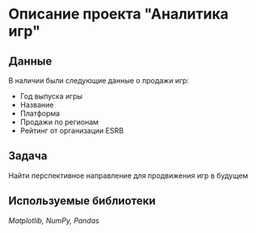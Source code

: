 # Описание проекта "Аналитика игр"

## Данные
В наличии были следующие данные о продажи игр:
- Год выпуска игры 
- Название
- Платформа
- Продажи по регионам 
- Рейтинг от организации ESRB 

## Задача
Найти перспективное направление для продвижения игр в будущем

## Используемые библиотеки
*Matplotlib, NumPy, Pandas*
